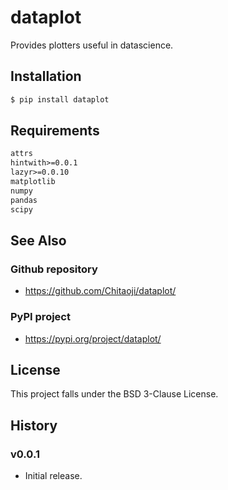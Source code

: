# dataplot
Provides plotters useful in datascience.

## Installation
```sh
$ pip install dataplot
```

## Requirements
```txt
attrs
hintwith>=0.0.1
lazyr>=0.0.10
matplotlib
numpy
pandas
scipy
```

## See Also
### Github repository
* https://github.com/Chitaoji/dataplot/

### PyPI project
* https://pypi.org/project/dataplot/

## License
This project falls under the BSD 3-Clause License.

## History

### v0.0.1
* Initial release.